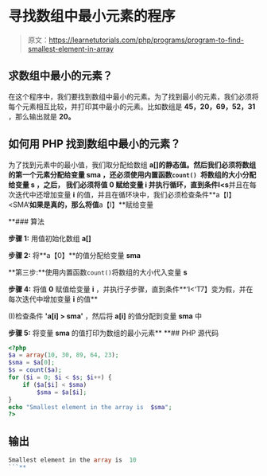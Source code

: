 # 寻找数组中最小元素的程序

> 原文：<https://learnetutorials.com/php/programs/program-to-find-smallest-element-in-array>

## 求数组中最小的元素？

在这个程序中，我们要找到数组中最小的元素。为了找到最小的元素，我们必须将每个元素相互比较，并打印其中最小的元素。比如数组是 **45，20，69，52，31** ，那么输出就是 **20。**

## 如何用 PHP 找到数组中最小的元素？

为了找到元素中的最小值，我们取分配给数组 **a[]的静态值。**然后我们必须将数组的第一个元素分配给变量 **sma** ，还必须使用内置函数`count() `将数组的大小分配给变量 **s** ，之后， 我们必须将值 **0** 赋给变量 **i** 并执行循环，直到条件**I<s**并且在每次迭代中还增加变量 **i** 的值，并且在循环块中，我们必须检查条件**a【I】<SMA‘**如果是真的，那么将值**a【I】**赋给变量

 **### 算法

**步骤 1:** 用值初始化数组 **a[]**

**步骤 2:** 将**a【0】**的值分配给变量 **sma**

**第三步:**使用内置函数`count()`将数组的大小代入变量 **s**

**步骤 4:** 将值 **0** 赋值给变量 **i** ，并执行子步骤，直到条件**‘I<‘T7】变为假，并在每次迭代中增加变量 **i** 的值**

(I)检查条件 **'a[i] > sma'** ，然后将 **a[i]** 的值分配到变量 **sma** 中

**步骤 5:** 将变量 **sma** 的值打印为数组的最小元素**  **## PHP 源代码

```php
<?php
$a = array(10, 30, 89, 64, 23);
$sma = $a[0];
$s = count($a);
for ($i = 0; $i < $s; $i++) {
    if ($a[$i] < $sma)
        $sma = $a[$i];
}
echo "Smallest element in the array is  $sma";
?>

```

## 输出

```php
Smallest element in the array is  10
```**